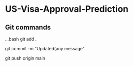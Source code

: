 # US-Visa-Approval-Prediction

## Git commands

...bash
git add .

git commit -m "Updated(any message"

git push origin main
